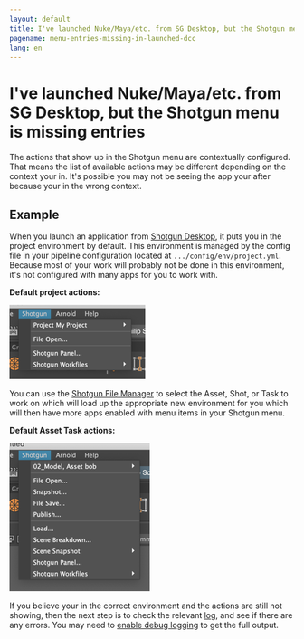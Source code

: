 ```yaml
---
layout: default
title: I've launched Nuke/Maya/etc. from SG Desktop, but the Shotgun menu is missing entries
pagename: menu-entries-missing-in-launched-dcc
lang: en
---
```


# I've launched Nuke/Maya/etc. from SG Desktop, but the Shotgun menu is missing entries

The actions that show up in the Shotgun menu are contextually configured. That means the list of available actions may be different depending on the context your in.
It's possible you may not be seeing the app your after because your in the wrong context.

## Example

When you launch an application from [Shotgun Desktop](https://support.shotgunsoftware.com/entries/95442947), it puts you in the project environment by default. This environment is managed by the config file in your pipeline configuration located at `.../config/env/project.yml`. Because most of your work will probably not be done in this environment, it's not configured with many apps for you to work with.

**Default project actions:**

![Shotgun Menu project actions](images/shotgun_menu_project_actions.png)

You can use the [Shotgun File Manager](https://support.shotgunsoftware.com/hc/en-us/articles/219033088-Your-Work-Files) to select the Asset, Shot, or Task to work on which will load up the appropriate new environment for you which will then have more apps enabled with menu items in your Shotgun menu.

**Default Asset Task actions:**

![Shotgun Menu project actions](images/shotgun_menu_asset_step_actions.png)

If you believe your in the correct environment and the actions are still not showing, then the next step is to check the relevant [log](where-are-my-log-files.md), and see if there are any errors.
You may need to [enable debug logging](turn-debug-logging-on.md) to get the full output.